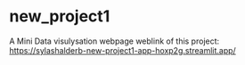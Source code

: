 # new_project1
A Mini Data visulysation webpage
weblink of this project: https://sylashalderb-new-project1-app-hoxp2g.streamlit.app/
